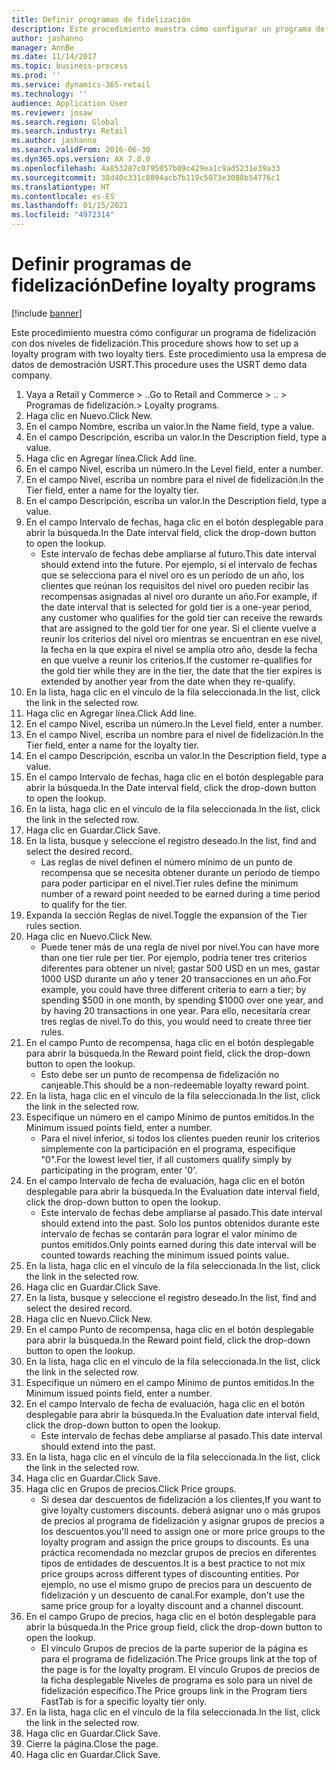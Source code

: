```yaml
---
title: Definir programas de fidelización
description: Este procedimiento muestra cómo configurar un programa de fidelización con dos niveles de fidelización.
author: jashanno
manager: AnnBe
ms.date: 11/14/2017
ms.topic: business-process
ms.prod: ''
ms.service: dynamics-365-retail
ms.technology: ''
audience: Application User
ms.reviewer: josaw
ms.search.region: Global
ms.search.industry: Retail
ms.author: jashanno
ms.search.validFrom: 2016-06-30
ms.dyn365.ops.version: AX 7.0.0
ms.openlocfilehash: 4a853287c0795057b09c429ea1c9ad5231e39a33
ms.sourcegitcommit: 38d40c331c8894acb7b119c5073e3088b54776c1
ms.translationtype: HT
ms.contentlocale: es-ES
ms.lasthandoff: 01/15/2021
ms.locfileid: "4972314"
---
```

# <a name="define-loyalty-programs"></a><span data-ttu-id="e8013-103">Definir programas de fidelización</span><span class="sxs-lookup"><span data-stu-id="e8013-103">Define loyalty programs</span></span>

[!include [banner](../includes/banner.md)]

<span data-ttu-id="e8013-104">Este procedimiento muestra cómo configurar un programa de fidelización con dos niveles de fidelización.</span><span class="sxs-lookup"><span data-stu-id="e8013-104">This procedure shows how to set up a loyalty program with two loyalty tiers.</span></span> <span data-ttu-id="e8013-105">Este procedimiento usa la empresa de datos de demostración USRT.</span><span class="sxs-lookup"><span data-stu-id="e8013-105">This procedure uses the USRT demo data company.</span></span>

1. <span data-ttu-id="e8013-106">Vaya a Retail y Commerce > ..</span><span class="sxs-lookup"><span data-stu-id="e8013-106">Go to Retail and Commerce > ..</span></span> <span data-ttu-id="e8013-107">> Programas de fidelización.</span><span class="sxs-lookup"><span data-stu-id="e8013-107">> Loyalty programs.</span></span>
2. <span data-ttu-id="e8013-108">Haga clic en Nuevo.</span><span class="sxs-lookup"><span data-stu-id="e8013-108">Click New.</span></span>
3. <span data-ttu-id="e8013-109">En el campo Nombre, escriba un valor.</span><span class="sxs-lookup"><span data-stu-id="e8013-109">In the Name field, type a value.</span></span>
4. <span data-ttu-id="e8013-110">En el campo Descripción, escriba un valor.</span><span class="sxs-lookup"><span data-stu-id="e8013-110">In the Description field, type a value.</span></span>
5. <span data-ttu-id="e8013-111">Haga clic en Agregar línea.</span><span class="sxs-lookup"><span data-stu-id="e8013-111">Click Add line.</span></span>
6. <span data-ttu-id="e8013-112">En el campo Nivel, escriba un número.</span><span class="sxs-lookup"><span data-stu-id="e8013-112">In the Level field, enter a number.</span></span>
7. <span data-ttu-id="e8013-113">En el campo Nivel, escriba un nombre para el nivel de fidelización.</span><span class="sxs-lookup"><span data-stu-id="e8013-113">In the Tier field, enter a name for the loyalty tier.</span></span>
8. <span data-ttu-id="e8013-114">En el campo Descripción, escriba un valor.</span><span class="sxs-lookup"><span data-stu-id="e8013-114">In the Description field, type a value.</span></span>
9. <span data-ttu-id="e8013-115">En el campo Intervalo de fechas, haga clic en el botón desplegable para abrir la búsqueda.</span><span class="sxs-lookup"><span data-stu-id="e8013-115">In the Date interval field, click the drop-down button to open the lookup.</span></span>
    * <span data-ttu-id="e8013-116">Este intervalo de fechas debe ampliarse al futuro.</span><span class="sxs-lookup"><span data-stu-id="e8013-116">This date interval should extend into the future.</span></span> <span data-ttu-id="e8013-117">Por ejemplo, si el intervalo de fechas que se selecciona para el nivel oro es un período de un año, los clientes que reúnan los requisitos del nivel oro pueden recibir las recompensas asignadas al nivel oro durante un año.</span><span class="sxs-lookup"><span data-stu-id="e8013-117">For example, if the date interval that is selected for gold tier is a one-year period, any customer who qualifies for the gold tier can receive the rewards that are assigned to the gold tier for one year.</span></span> <span data-ttu-id="e8013-118">Si el cliente vuelve a reunir los criterios del nivel oro mientras se encuentran en ese nivel, la fecha en la que expira el nivel se amplía otro año, desde la fecha en que vuelve a reunir los criterios.</span><span class="sxs-lookup"><span data-stu-id="e8013-118">If the customer re-qualifies for the gold tier while they are in the tier, the date that the tier expires is extended by another year from the date when they re-qualify.</span></span>  
10. <span data-ttu-id="e8013-119">En la lista, haga clic en el vínculo de la fila seleccionada.</span><span class="sxs-lookup"><span data-stu-id="e8013-119">In the list, click the link in the selected row.</span></span>
11. <span data-ttu-id="e8013-120">Haga clic en Agregar línea.</span><span class="sxs-lookup"><span data-stu-id="e8013-120">Click Add line.</span></span>
12. <span data-ttu-id="e8013-121">En el campo Nivel, escriba un número.</span><span class="sxs-lookup"><span data-stu-id="e8013-121">In the Level field, enter a number.</span></span>
13. <span data-ttu-id="e8013-122">En el campo Nivel, escriba un nombre para el nivel de fidelización.</span><span class="sxs-lookup"><span data-stu-id="e8013-122">In the Tier field, enter a name for the loyalty tier.</span></span>
14. <span data-ttu-id="e8013-123">En el campo Descripción, escriba un valor.</span><span class="sxs-lookup"><span data-stu-id="e8013-123">In the Description field, type a value.</span></span>
15. <span data-ttu-id="e8013-124">En el campo Intervalo de fechas, haga clic en el botón desplegable para abrir la búsqueda.</span><span class="sxs-lookup"><span data-stu-id="e8013-124">In the Date interval field, click the drop-down button to open the lookup.</span></span>
16. <span data-ttu-id="e8013-125">En la lista, haga clic en el vínculo de la fila seleccionada.</span><span class="sxs-lookup"><span data-stu-id="e8013-125">In the list, click the link in the selected row.</span></span>
17. <span data-ttu-id="e8013-126">Haga clic en Guardar.</span><span class="sxs-lookup"><span data-stu-id="e8013-126">Click Save.</span></span>
18. <span data-ttu-id="e8013-127">En la lista, busque y seleccione el registro deseado.</span><span class="sxs-lookup"><span data-stu-id="e8013-127">In the list, find and select the desired record.</span></span>
    * <span data-ttu-id="e8013-128">Las reglas de nivel definen el número mínimo de un punto de recompensa que se necesita obtener durante un período de tiempo para poder participar en el nivel.</span><span class="sxs-lookup"><span data-stu-id="e8013-128">Tier rules define the minimum number of a reward point needed to be earned during a time period to qualify for the tier.</span></span>  
19. <span data-ttu-id="e8013-129">Expanda la sección Reglas de nivel.</span><span class="sxs-lookup"><span data-stu-id="e8013-129">Toggle the expansion of the Tier rules section.</span></span>
20. <span data-ttu-id="e8013-130">Haga clic en Nuevo.</span><span class="sxs-lookup"><span data-stu-id="e8013-130">Click New.</span></span>
    * <span data-ttu-id="e8013-131">Puede tener más de una regla de nivel por nivel.</span><span class="sxs-lookup"><span data-stu-id="e8013-131">You can have more than one tier rule per tier.</span></span> <span data-ttu-id="e8013-132">Por ejemplo, podría tener tres criterios diferentes para obtener un nivel; gastar 500 USD en un mes, gastar 1000 USD durante un año y tener 20 transacciones en un año.</span><span class="sxs-lookup"><span data-stu-id="e8013-132">For example, you could have three different criteria to earn a tier; by spending $500 in one month, by spending $1000 over one year, and by having 20 transactions in one year.</span></span> <span data-ttu-id="e8013-133">Para ello, necesitaría crear tres reglas de nivel.</span><span class="sxs-lookup"><span data-stu-id="e8013-133">To do this, you would need to create three tier rules.</span></span>  
21. <span data-ttu-id="e8013-134">En el campo Punto de recompensa, haga clic en el botón desplegable para abrir la búsqueda.</span><span class="sxs-lookup"><span data-stu-id="e8013-134">In the Reward point field, click the drop-down button to open the lookup.</span></span>
    * <span data-ttu-id="e8013-135">Esto debe ser un punto de recompensa de fidelización no canjeable.</span><span class="sxs-lookup"><span data-stu-id="e8013-135">This should be a non-redeemable loyalty reward point.</span></span>  
22. <span data-ttu-id="e8013-136">En la lista, haga clic en el vínculo de la fila seleccionada.</span><span class="sxs-lookup"><span data-stu-id="e8013-136">In the list, click the link in the selected row.</span></span>
23. <span data-ttu-id="e8013-137">Especifique un número en el campo Mínimo de puntos emitidos.</span><span class="sxs-lookup"><span data-stu-id="e8013-137">In the Minimum issued points field, enter a number.</span></span>
    * <span data-ttu-id="e8013-138">Para el nivel inferior, si todos los clientes pueden reunir los criterios simplemente con la participación en el programa, especifique "0".</span><span class="sxs-lookup"><span data-stu-id="e8013-138">For the lowest level tier, if all customers qualify simply by participating in the program, enter '0'.</span></span>  
24. <span data-ttu-id="e8013-139">En el campo Intervalo de fecha de evaluación, haga clic en el botón desplegable para abrir la búsqueda.</span><span class="sxs-lookup"><span data-stu-id="e8013-139">In the Evaluation date interval field, click the drop-down button to open the lookup.</span></span>
    * <span data-ttu-id="e8013-140">Este intervalo de fechas debe ampliarse al pasado.</span><span class="sxs-lookup"><span data-stu-id="e8013-140">This date interval should extend into the past.</span></span> <span data-ttu-id="e8013-141">Solo los puntos obtenidos durante este intervalo de fechas se contarán para lograr el valor mínimo de puntos emitidos.</span><span class="sxs-lookup"><span data-stu-id="e8013-141">Only points earned during this date interval will be counted towards reaching the minimum issued points value.</span></span>  
25. <span data-ttu-id="e8013-142">En la lista, haga clic en el vínculo de la fila seleccionada.</span><span class="sxs-lookup"><span data-stu-id="e8013-142">In the list, click the link in the selected row.</span></span>
26. <span data-ttu-id="e8013-143">Haga clic en Guardar.</span><span class="sxs-lookup"><span data-stu-id="e8013-143">Click Save.</span></span>
27. <span data-ttu-id="e8013-144">En la lista, busque y seleccione el registro deseado.</span><span class="sxs-lookup"><span data-stu-id="e8013-144">In the list, find and select the desired record.</span></span>
28. <span data-ttu-id="e8013-145">Haga clic en Nuevo.</span><span class="sxs-lookup"><span data-stu-id="e8013-145">Click New.</span></span>
29. <span data-ttu-id="e8013-146">En el campo Punto de recompensa, haga clic en el botón desplegable para abrir la búsqueda.</span><span class="sxs-lookup"><span data-stu-id="e8013-146">In the Reward point field, click the drop-down button to open the lookup.</span></span>
30. <span data-ttu-id="e8013-147">En la lista, haga clic en el vínculo de la fila seleccionada.</span><span class="sxs-lookup"><span data-stu-id="e8013-147">In the list, click the link in the selected row.</span></span>
31. <span data-ttu-id="e8013-148">Especifique un número en el campo Mínimo de puntos emitidos.</span><span class="sxs-lookup"><span data-stu-id="e8013-148">In the Minimum issued points field, enter a number.</span></span>
32. <span data-ttu-id="e8013-149">En el campo Intervalo de fecha de evaluación, haga clic en el botón desplegable para abrir la búsqueda.</span><span class="sxs-lookup"><span data-stu-id="e8013-149">In the Evaluation date interval field, click the drop-down button to open the lookup.</span></span>
    * <span data-ttu-id="e8013-150">Este intervalo de fechas debe ampliarse al pasado.</span><span class="sxs-lookup"><span data-stu-id="e8013-150">This date interval should extend into the past.</span></span>  
33. <span data-ttu-id="e8013-151">En la lista, haga clic en el vínculo de la fila seleccionada.</span><span class="sxs-lookup"><span data-stu-id="e8013-151">In the list, click the link in the selected row.</span></span>
34. <span data-ttu-id="e8013-152">Haga clic en Guardar.</span><span class="sxs-lookup"><span data-stu-id="e8013-152">Click Save.</span></span>
35. <span data-ttu-id="e8013-153">Haga clic en Grupos de precios.</span><span class="sxs-lookup"><span data-stu-id="e8013-153">Click Price groups.</span></span>
    * <span data-ttu-id="e8013-154">Si desea dar descuentos de fidelización a los clientes,</span><span class="sxs-lookup"><span data-stu-id="e8013-154">If you want to give loyalty customers discounts.</span></span> <span data-ttu-id="e8013-155">deberá asignar uno o más grupos de precios al programa de fidelización y asignar grupos de precios a los descuentos.</span><span class="sxs-lookup"><span data-stu-id="e8013-155">you'll need to assign one or more price groups to the loyalty program and assign the price groups to discounts.</span></span> <span data-ttu-id="e8013-156">Es una práctica recomendada no mezclar grupos de precios en diferentes tipos de entidades de descuentos.</span><span class="sxs-lookup"><span data-stu-id="e8013-156">It is a best practice to not mix price groups across different types of discounting entities.</span></span>  <span data-ttu-id="e8013-157">Por ejemplo, no use el mismo grupo de precios para un descuento de fidelización y un descuento de canal.</span><span class="sxs-lookup"><span data-stu-id="e8013-157">For example, don't use the same price group for a loyalty discount and a channel discount.</span></span>  
36. <span data-ttu-id="e8013-158">En el campo Grupo de precios, haga clic en el botón desplegable para abrir la búsqueda.</span><span class="sxs-lookup"><span data-stu-id="e8013-158">In the Price group field, click the drop-down button to open the lookup.</span></span>
    * <span data-ttu-id="e8013-159">El vínculo Grupos de precios de la parte superior de la página es para el programa de fidelización.</span><span class="sxs-lookup"><span data-stu-id="e8013-159">The Price groups link at the top of the page is for the loyalty program.</span></span> <span data-ttu-id="e8013-160">El vínculo Grupos de precios de la ficha desplegable Niveles de programa es solo para un nivel de fidelización específico.</span><span class="sxs-lookup"><span data-stu-id="e8013-160">The Price groups link in the Program tiers FastTab is for a specific loyalty tier only.</span></span>  
37. <span data-ttu-id="e8013-161">En la lista, haga clic en el vínculo de la fila seleccionada.</span><span class="sxs-lookup"><span data-stu-id="e8013-161">In the list, click the link in the selected row.</span></span>
38. <span data-ttu-id="e8013-162">Haga clic en Guardar.</span><span class="sxs-lookup"><span data-stu-id="e8013-162">Click Save.</span></span>
39. <span data-ttu-id="e8013-163">Cierre la página.</span><span class="sxs-lookup"><span data-stu-id="e8013-163">Close the page.</span></span>
40. <span data-ttu-id="e8013-164">Haga clic en Guardar.</span><span class="sxs-lookup"><span data-stu-id="e8013-164">Click Save.</span></span>

